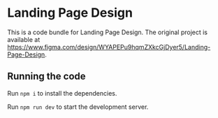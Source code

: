 
  # Landing Page Design

  This is a code bundle for Landing Page Design. The original project is available at https://www.figma.com/design/WYAPEPu9hqmZXkcGjDyer5/Landing-Page-Design.

  ## Running the code

  Run `npm i` to install the dependencies.

  Run `npm run dev` to start the development server.
  